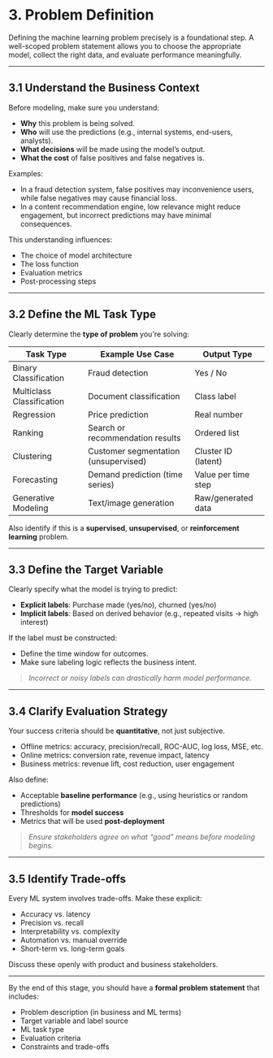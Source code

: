 # **3. Problem Definition**

Defining the machine learning problem precisely is a foundational step. A well-scoped problem statement allows you to choose the appropriate model, collect the right data, and evaluate performance meaningfully.

---

## **3.1 Understand the Business Context**

Before modeling, make sure you understand:

- **Why** this problem is being solved.
- **Who** will use the predictions (e.g., internal systems, end-users, analysts).
- **What decisions** will be made using the model’s output.
- **What the cost** of false positives and false negatives is.

Examples:
- In a fraud detection system, false positives may inconvenience users, while false negatives may cause financial loss.
- In a content recommendation engine, low relevance might reduce engagement, but incorrect predictions may have minimal consequences.

This understanding influences:
- The choice of model architecture
- The loss function
- Evaluation metrics
- Post-processing steps

---

## **3.2 Define the ML Task Type**

Clearly determine the **type of problem** you're solving:

| Task Type             | Example Use Case                     | Output Type         |
|----------------------|--------------------------------------|---------------------|
| Binary Classification | Fraud detection                     | Yes / No            |
| Multiclass Classification | Document classification       | Class label          |
| Regression            | Price prediction                     | Real number          |
| Ranking               | Search or recommendation results     | Ordered list         |
| Clustering            | Customer segmentation (unsupervised) | Cluster ID (latent)  |
| Forecasting           | Demand prediction (time series)      | Value per time step  |
| Generative Modeling   | Text/image generation                | Raw/generated data   |

Also identify if this is a **supervised**, **unsupervised**, or **reinforcement learning** problem.

---

## **3.3 Define the Target Variable**

Clearly specify what the model is trying to predict:

- **Explicit labels**: Purchase made (yes/no), churned (yes/no)
- **Implicit labels**: Based on derived behavior (e.g., repeated visits → high interest)

If the label must be constructed:
- Define the time window for outcomes.
- Make sure labeling logic reflects the business intent.

> *Incorrect or noisy labels can drastically harm model performance.*

---

## **3.4 Clarify Evaluation Strategy**

Your success criteria should be **quantitative**, not just subjective.

- Offline metrics: accuracy, precision/recall, ROC-AUC, log loss, MSE, etc.
- Online metrics: conversion rate, revenue impact, latency
- Business metrics: revenue lift, cost reduction, user engagement

Also define:
- Acceptable **baseline performance** (e.g., using heuristics or random predictions)
- Thresholds for **model success**
- Metrics that will be used **post-deployment**

> *Ensure stakeholders agree on what “good” means before modeling begins.*

---

## **3.5 Identify Trade-offs**

Every ML system involves trade-offs. Make these explicit:

- Accuracy vs. latency
- Precision vs. recall
- Interpretability vs. complexity
- Automation vs. manual override
- Short-term vs. long-term goals

Discuss these openly with product and business stakeholders.

---

By the end of this stage, you should have a **formal problem statement** that includes:

- Problem description (in business and ML terms)
- Target variable and label source
- ML task type
- Evaluation criteria
- Constraints and trade-offs

